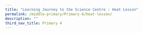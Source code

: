 ```yaml
---
title: "Learning Journey to the Science Centre : Heat Lesson"
permalink: /middle-primary/Primary-4/heat-lesson/
description: ""
third_nav_title: Primary 4
---
```

